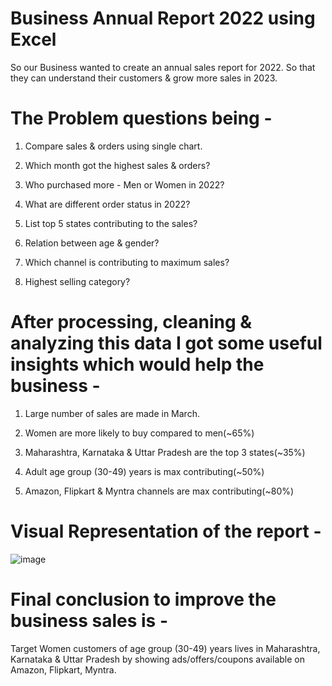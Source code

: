 
# Business Annual Report 2022 using Excel 
So our Business wanted to create an annual sales report for 2022. So that they can understand their customers & grow more sales in 2023.
# The Problem questions being - 
1. Compare sales & orders using single chart.

2. Which month got the highest sales & orders?

3. Who purchased more - Men or Women in 2022?

4. What are different order status in 2022?

5. List top 5 states contributing to the sales?

6. Relation between age & gender?

7. Which channel is contributing to maximum sales?

8. Highest selling category?

 # After processing, cleaning & analyzing this data I got some useful insights which would help the business -
1. Large number of sales are made in March.

2. Women are more likely to buy compared to men(~65%)

3. Maharashtra, Karnataka & Uttar Pradesh are the top 3 states(~35%)

4. Adult age group (30-49) years is max contributing(~50%)

5. Amazon, Flipkart & Myntra channels are max contributing(~80%)

# Visual Representation of the report -
![image](https://user-images.githubusercontent.com/130046611/230343065-1498f9df-c08c-4506-aa99-16c26db8b489.png)



# Final conclusion to improve the business sales is -
Target Women customers of age group (30-49) years lives in Maharashtra, Karnataka & Uttar Pradesh by showing ads/offers/coupons available on Amazon, Flipkart, Myntra.
